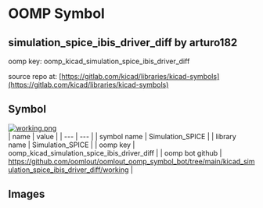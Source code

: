 # OOMP Symbol  
## simulation_spice_ibis_driver_diff  by arturo182  
  
oomp key: oomp_kicad_simulation_spice_ibis_driver_diff  
  
source repo at: [https://gitlab.com/kicad/libraries/kicad-symbols](https://gitlab.com/kicad/libraries/kicad-symbols)  
## Symbol  
  
[![working.png](working_600.png)](working.png)  
| name | value | 
| --- | --- | 
| symbol name | Simulation_SPICE | 
| library name | Simulation_SPICE | 
| oomp key | oomp_kicad_simulation_spice_ibis_driver_diff | 
| oomp bot github | https://github.com/oomlout/oomlout_oomp_symbol_bot/tree/main/kicad_simulation_spice_ibis_driver_diff/working | 
## Images  
